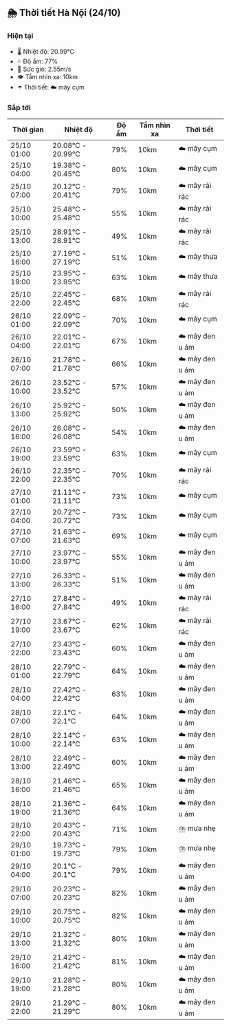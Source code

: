 ## 🌦️ Thời tiết Hà Nội (24/10)

### Hiện tại

- 🌡️ Nhiệt độ: 20.99℃
- 💦 Độ ẩm: 77%
- 💨 Sức gió: 2.55m/s
- 👁️ Tầm nhìn xa: 10km
- ☂️ Thời tiết: ☁️ mây cụm

### Sắp tới

| Thời gian | Nhiệt độ | Độ ẩm | Tầm nhìn xa | Thời tiết |
| --- | --- | --- | --- | --- |
| 25/10 01:00 | 20.08℃ - 20.99℃ | 79% | 10km | ☁️ mây cụm |
| 25/10 04:00 | 19.38℃ - 20.45℃ | 80% | 10km | ☁️ mây cụm |
| 25/10 07:00 | 20.12℃ - 20.41℃ | 79% | 10km | ☁️ mây rải rác |
| 25/10 10:00 | 25.48℃ - 25.48℃ | 55% | 10km | ☁️ mây rải rác |
| 25/10 13:00 | 28.91℃ - 28.91℃ | 49% | 10km | ☁️ mây rải rác |
| 25/10 16:00 | 27.19℃ - 27.19℃ | 51% | 10km | ☁️ mây thưa |
| 25/10 19:00 | 23.95℃ - 23.95℃ | 63% | 10km | ☁️ mây thưa |
| 25/10 22:00 | 22.45℃ - 22.45℃ | 68% | 10km | ☁️ mây rải rác |
| 26/10 01:00 | 22.09℃ - 22.09℃ | 70% | 10km | ☁️ mây cụm |
| 26/10 04:00 | 22.01℃ - 22.01℃ | 67% | 10km | ☁️ mây đen u ám |
| 26/10 07:00 | 21.78℃ - 21.78℃ | 66% | 10km | ☁️ mây đen u ám |
| 26/10 10:00 | 23.52℃ - 23.52℃ | 57% | 10km | ☁️ mây đen u ám |
| 26/10 13:00 | 25.92℃ - 25.92℃ | 50% | 10km | ☁️ mây đen u ám |
| 26/10 16:00 | 26.08℃ - 26.08℃ | 54% | 10km | ☁️ mây đen u ám |
| 26/10 19:00 | 23.59℃ - 23.59℃ | 63% | 10km | ☁️ mây cụm |
| 26/10 22:00 | 22.35℃ - 22.35℃ | 70% | 10km | ☁️ mây rải rác |
| 27/10 01:00 | 21.11℃ - 21.11℃ | 73% | 10km | ☁️ mây cụm |
| 27/10 04:00 | 20.72℃ - 20.72℃ | 73% | 10km | ☁️ mây cụm |
| 27/10 07:00 | 21.63℃ - 21.63℃ | 69% | 10km | ☁️ mây cụm |
| 27/10 10:00 | 23.97℃ - 23.97℃ | 55% | 10km | ☁️ mây đen u ám |
| 27/10 13:00 | 26.33℃ - 26.33℃ | 51% | 10km | ☁️ mây đen u ám |
| 27/10 16:00 | 27.84℃ - 27.84℃ | 49% | 10km | ☁️ mây rải rác |
| 27/10 19:00 | 23.67℃ - 23.67℃ | 62% | 10km | ☁️ mây rải rác |
| 27/10 22:00 | 23.43℃ - 23.43℃ | 60% | 10km | ☁️ mây đen u ám |
| 28/10 01:00 | 22.79℃ - 22.79℃ | 64% | 10km | ☁️ mây đen u ám |
| 28/10 04:00 | 22.42℃ - 22.42℃ | 63% | 10km | ☁️ mây đen u ám |
| 28/10 07:00 | 22.1℃ - 22.1℃ | 64% | 10km | ☁️ mây đen u ám |
| 28/10 10:00 | 22.14℃ - 22.14℃ | 63% | 10km | ☁️ mây đen u ám |
| 28/10 13:00 | 22.49℃ - 22.49℃ | 60% | 10km | ☁️ mây đen u ám |
| 28/10 16:00 | 21.46℃ - 21.46℃ | 65% | 10km | ☁️ mây đen u ám |
| 28/10 19:00 | 21.36℃ - 21.36℃ | 64% | 10km | ☁️ mây đen u ám |
| 28/10 22:00 | 20.43℃ - 20.43℃ | 71% | 10km | ⛈️ mưa nhẹ |
| 29/10 01:00 | 19.73℃ - 19.73℃ | 79% | 10km | ⛈️ mưa nhẹ |
| 29/10 04:00 | 20.1℃ - 20.1℃ | 79% | 10km | ☁️ mây đen u ám |
| 29/10 07:00 | 20.23℃ - 20.23℃ | 82% | 10km | ☁️ mây đen u ám |
| 29/10 10:00 | 20.75℃ - 20.75℃ | 82% | 10km | ☁️ mây đen u ám |
| 29/10 13:00 | 21.32℃ - 21.32℃ | 80% | 10km | ☁️ mây đen u ám |
| 29/10 16:00 | 21.42℃ - 21.42℃ | 81% | 10km | ☁️ mây đen u ám |
| 29/10 19:00 | 21.28℃ - 21.28℃ | 80% | 10km | ☁️ mây đen u ám |
| 29/10 22:00 | 21.29℃ - 21.29℃ | 80% | 10km | ☁️ mây đen u ám |
